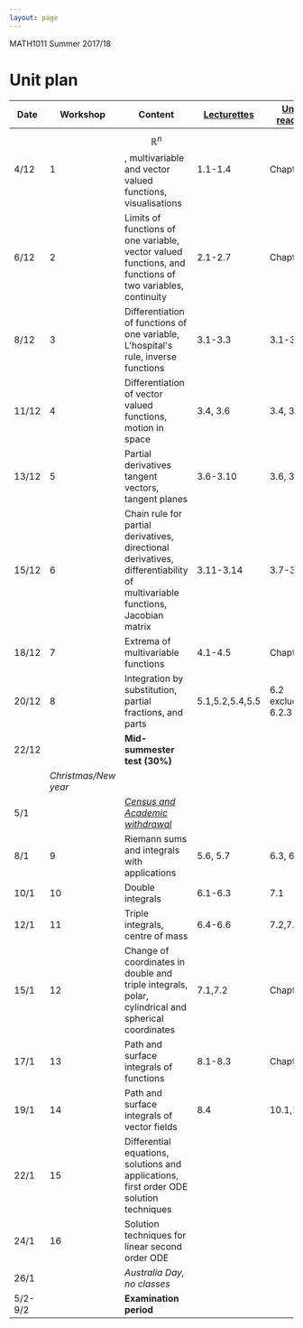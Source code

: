 ```yaml
---
layout: page
---
```


[census]:https://ipoint.uwa.edu.au/app/answers/detail/a_id/187/related/1
[Unit reader]:https://lms.uwa.edu.au/bbcswebdav/pid-915626-dt-content-rid-6803912_1/courses/MATH1011_TS-SUMM-B_2018/notes/MATH1011_Reader_2017_02%281%29.pdf
[Lecturettes]:MATH1011_lectures.html

MATH1011 Summer 2017/18 

# Unit plan



Date | Workshop | Content | [Lecturettes] | [Unit reader]
--- | --- | --- |--- |--- 
4/12|1| $$\mathbb{R}^n$$, multivariable and vector valued functions, visualisations |1.1-1.4|Chapter 1
6/12|2| Limits of functions of one variable, vector valued functions, and functions of two variables, continuity |2.1-2.7 | Chapter 2
8/12|3| Differentiation of functions of one variable, L'hospital's rule, inverse functions |3.1-3.3 | 3.1-3.3
11/12|4| Differentiation of vector valued functions, motion in space|3.4, 3.6| 3.4, 3.6 
13/12|5| Partial derivatives  tangent vectors, tangent planes |3.6-3.10| 3.6, 3.7
15/12|6| Chain rule for partial derivatives, directional derivatives, differentiability of multivariable functions, Jacobian matrix|3.11-3.14|3.7-3.10
18/12|7| Extrema of multivariable functions| 4.1-4.5| Chapter 4
20/12|8| Integration by substitution, partial fractions, and parts| 5.1,5.2,5.4,5.5 | 6.2 excluding 6.2.3
22/12|| **Mid-summester test (30%)**
 | | _Christmas/New year_||
5/1|| [*Census and Academic withdrawal*][census]
8/1|9| Riemann sums and integrals with applications | 5.6, 5.7| 6.3, 6.5
10/1|10| Double integrals |6.1-6.3 | 7.1
12/1|11| Triple integrals, centre of mass |6.4-6.6| 7.2,7.3 
15/1|12| Change of coordinates in double and triple integrals, polar, cylindrical and spherical coordinates| 7.1,7.2| Chapter 8
17/1|13| Path and surface integrals of functions|8.1-8.3|Chapter 9
19/1|14| Path and surface integrals of vector fields|8.4| 10.1,10.3
22/1|15|	Differential equations, solutions and applications, first order ODE solution techniques
24/1|16|	Solution techniques for linear second order ODE
26/1||*Australia Day, no classes*
5/2-9/2||**Examination period**
